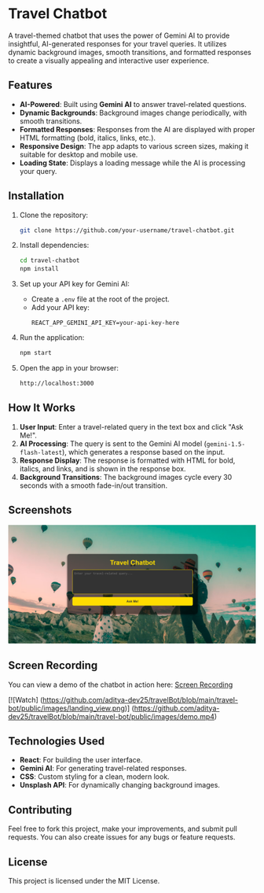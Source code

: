 # Travel Chatbot

A travel-themed chatbot that uses the power of Gemini AI to provide insightful, AI-generated responses for your travel queries. It utilizes dynamic background images, smooth transitions, and formatted responses to create a visually appealing and interactive user experience.

## Features
- **AI-Powered**: Built using **Gemini AI** to answer travel-related questions.
- **Dynamic Backgrounds**: Background images change periodically, with smooth transitions.
- **Formatted Responses**: Responses from the AI are displayed with proper HTML formatting (bold, italics, links, etc.).
- **Responsive Design**: The app adapts to various screen sizes, making it suitable for desktop and mobile use.
- **Loading State**: Displays a loading message while the AI is processing your query.

## Installation

1. Clone the repository:
    ```bash
    git clone https://github.com/your-username/travel-chatbot.git
    ```

2. Install dependencies:
    ```bash
    cd travel-chatbot
    npm install
    ```

3. Set up your API key for Gemini AI:
    - Create a `.env` file at the root of the project.
    - Add your API key:
      ```
      REACT_APP_GEMINI_API_KEY=your-api-key-here
      ```

4. Run the application:
    ```bash
    npm start
    ```

5. Open the app in your browser:
    ```bash
    http://localhost:3000
    ```

## How It Works

1. **User Input**: Enter a travel-related query in the text box and click "Ask Me!".
2. **AI Processing**: The query is sent to the Gemini AI model (`gemini-1.5-flash-latest`), which generates a response based on the input.
3. **Response Display**: The response is formatted with HTML for bold, italics, and links, and is shown in the response box.
4. **Background Transitions**: The background images cycle every 30 seconds with a smooth fade-in/out transition.

## Screenshots

![App Screenshot](travel-bot/public/images/landing_view.png)

## Screen Recording

You can view a demo of the chatbot in action here: [Screen Recording](travel-bot/public/images/demo.mp4)

[![Watch]
(https://github.com/aditya-dev25/travelBot/blob/main/travel-bot/public/images/landing_view.png)]
(https://github.com/aditya-dev25/travelBot/blob/main/travel-bot/public/images/demo.mp4)

## Technologies Used

- **React**: For building the user interface.
- **Gemini AI**: For generating travel-related responses.
- **CSS**: Custom styling for a clean, modern look.
- **Unsplash API**: For dynamically changing background images.

## Contributing

Feel free to fork this project, make your improvements, and submit pull requests. You can also create issues for any bugs or feature requests.

## License

This project is licensed under the MIT License.

